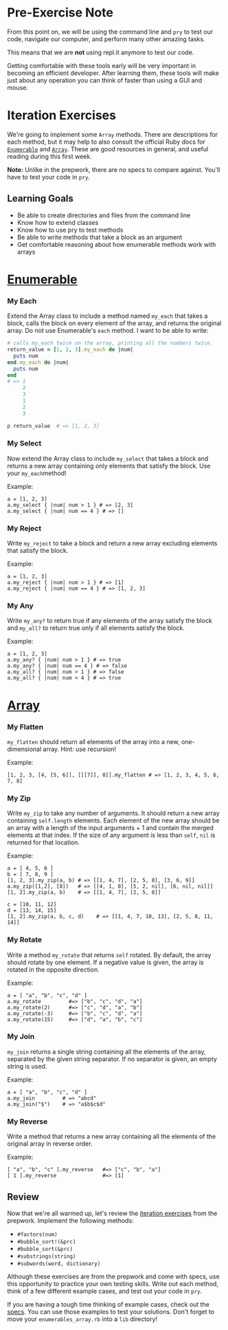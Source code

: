 # Pre-Exercise Note

From this point on, we will be using the command line and `pry` to test our code, navigate our computer, and perform many other amazing tasks.

This means that we are **not** using repl.it anymore to test our code.

Getting comfortable with these tools early will be very important in becoming an efficient developer. After learning them, these tools will make just about any operation you can think of faster than using a GUI and mouse.

# Iteration Exercises

We're going to implement some `Array` methods. There are descriptions for each method, but it may help to also consult the official Ruby docs for [`Enumerable`](https://devdocs.io/ruby~2.5/enumerable) and [`Array`](https://devdocs.io/ruby~2.5/array). These are good resources in general, and useful reading during this first week.

**Note:** Unlike in the prepwork, there are no specs to compare against. You'll have to test your code in `pry`.

## Learning Goals

- Be able to create directories and files from the command line
- Know how to extend classes
- Know how to use pry to test methods
- Be able to write methods that take a block as an argument
- Get comfortable reasoning about how enumerable methods work with arrays

# [Enumerable](https://devdocs.io/ruby~2.5/enumerable)

### My Each

Extend the Array class to include a method named `my_each` that takes a block, calls the block on every element of the array, and returns the original array. Do not use Enumerable's `each` method. I want to be able to write:

```ruby
# calls my_each twice on the array, printing all the numbers twice.
return_value = [1, 2, 3].my_each do |num|
  puts num
end.my_each do |num|
  puts num
end
# => 1
     2
     3
     1
     2
     3

p return_value  # => [1, 2, 3]
```

### My Select

Now extend the Array class to include `my_select` that takes a block and returns a new array containing only elements that satisfy the block. Use your `my_each`method!

Example:

```
a = [1, 2, 3]
a.my_select { |num| num > 1 } # => [2, 3]
a.my_select { |num| num == 4 } # => []
```

### My Reject

Write `my_reject` to take a block and return a new array excluding elements that satisfy the block.

Example:

```
a = [1, 2, 3]
a.my_reject { |num| num > 1 } # => [1]
a.my_reject { |num| num == 4 } # => [1, 2, 3]
```

### My Any

Write `my_any?` to return true if any elements of the array satisfy the block and `my_all?` to return true only if all elements satisfy the block.

Example:

```
a = [1, 2, 3]
a.my_any? { |num| num > 1 } # => true
a.my_any? { |num| num == 4 } # => false
a.my_all? { |num| num > 1 } # => false
a.my_all? { |num| num < 4 } # => true
```

# [Array](https://devdocs.io/ruby~2.5/array)

### My Flatten

`my_flatten` should return all elements of the array into a new, one-dimensional array. Hint: use recursion!

Example:

```
[1, 2, 3, [4, [5, 6]], [[[7]], 8]].my_flatten # => [1, 2, 3, 4, 5, 6, 7, 8]
```

### My Zip

Write `my_zip` to take any number of arguments. It should return a new array containing `self.length` elements. Each element of the new array should be an array with a length of the input arguments + 1 and contain the merged elements at that index. If the size of any argument is less than `self`, `nil` is returned for that location.

Example:

```
a = [ 4, 5, 6 ]
b = [ 7, 8, 9 ]
[1, 2, 3].my_zip(a, b) # => [[1, 4, 7], [2, 5, 8], [3, 6, 9]]
a.my_zip([1,2], [8])   # => [[4, 1, 8], [5, 2, nil], [6, nil, nil]]
[1, 2].my_zip(a, b)    # => [[1, 4, 7], [2, 5, 8]]

c = [10, 11, 12]
d = [13, 14, 15]
[1, 2].my_zip(a, b, c, d)    # => [[1, 4, 7, 10, 13], [2, 5, 8, 11, 14]]
```

### My Rotate

Write a method `my_rotate` that returns `self` rotated. By default, the array should rotate by one element. If a negative value is given, the array is rotated in the opposite direction.

Example:

```
a = [ "a", "b", "c", "d" ]
a.my_rotate         #=> ["b", "c", "d", "a"]
a.my_rotate(2)      #=> ["c", "d", "a", "b"]
a.my_rotate(-3)     #=> ["b", "c", "d", "a"]
a.my_rotate(15)     #=> ["d", "a", "b", "c"]
```

### My Join

`my_join` returns a single string containing all the elements of the array, separated by the given string separator. If no separator is given, an empty string is used.

Example:

```
a = [ "a", "b", "c", "d" ]
a.my_join         # => "abcd"
a.my_join("$")    # => "a$b$c$d"
```

### My Reverse

Write a method that returns a new array containing all the elements of the original array in reverse order.

Example:

```
[ "a", "b", "c" ].my_reverse   #=> ["c", "b", "a"]
[ 1 ].my_reverse               #=> [1]
```

## Review

Now that we're all warmed up, let's review the [iteration exercises](http://assets.aaonline.io/fullstack/ruby/assets/prep_iteration_exercises.rb) from the prepwork. Implement the following methods:

- `#factors(num)`
- `#bubble_sort!(&prc)`
- `#bubble_sort(&prc)`
- `#substrings(string)`
- `#subwords(word, dictionary)`

Although these exercises are from the prepwork and come with specs, use this opportunity to practice your own testing skills. Write out each method, think of a few different example cases, and test out your code in `pry`.

If you are having a tough time thinking of example cases, check out the [specs](http://assets.aaonline.io/fullstack/ruby/assets/w1d1_spec.zip). You can use those examples to test your solutions. Don't forget to move your `enumerables_array.rb` into a `lib` directory!